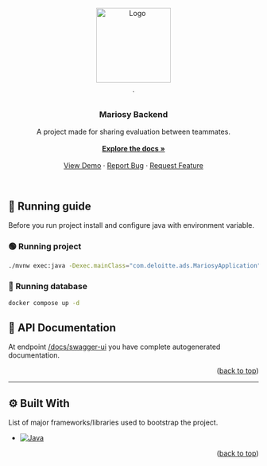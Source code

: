 <!-- PROJECT LOGO -->
<br />
<div align="center">
  <a href="https://upload.wikimedia.org/wikipedia/commons/thumb/b/bf/Mario_emblem.svg/2048px-Mario_emblem.svg.png">
    <img src="https://upload.wikimedia.org/wikipedia/commons/thumb/b/bf/Mario_emblem.svg/2048px-Mario_emblem.svg.png" alt="Logo" style="width: 150px;">

  </a>`

  <h3 align="center">Mariosy Backend</h3>

  <p align="center">
    A project made for sharing evaluation between teammates.
    <br>
    <br>
    <a href="https://github.com/othneildrew/Best-README-Template"><strong>Explore the docs »</strong></a>
    <br />
    <br />
    <a href="https://github.com/ADS-Studio-Deloitte/wspoldzielona-kreatywnosc">View Demo</a>
    ·
    <a href="https://github.com/ADS-Studio-Deloitte/wspoldzielona-kreatywnosc/issues">Report Bug</a>
    ·
    <a href="https://github.com/ADS-Studio-Deloitte/wspoldzielona-kreatywnosc/issues">Request Feature</a>
  </p>
</div>

<br>

<!-- ABOUT THE PROJECT -->

## 🔨 Running guide
Before you run project install and configure java with environment variable.

###  🟢 Running project
```bash
./mvnw exec:java -Dexec.mainClass="com.deloitte.ads.MariosyApplication"
```

###  🐳 Running database
```bash
docker compose up -d
```

## 🔰 API Documentation
At endpoint [/docs/swagger-ui](http://127.0.0.1:8080/docs/swagger-ui) you have complete autogenerated documentation.

<p align="right">(<a href="#readme-top">back to top</a>)</p>

---

## ⚙️ Built With

 List of major frameworks/libraries used to bootstrap the project.

* [![Java][Java.io]][Java-url]

<p align="right">(<a href="#readme-top">back to top</a>)</p>



<!-- MARKDOWN LINKS & IMAGES -->
[Java.io]: https://img.shields.io/badge/java-%23ED8B00.svg?style=for-the-badge&logo=java&logoColor=white
[Java-url]: https://java.io/
